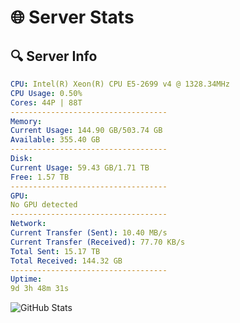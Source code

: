# 🌐 Server Stats
## 🔍 Server Info
```yaml
CPU: Intel(R) Xeon(R) CPU E5-2699 v4 @ 1328.34MHz
CPU Usage: 0.50%
Cores: 44P | 88T
-----------------------------------
Memory:
Current Usage: 144.90 GB/503.74 GB
Available: 355.40 GB
-----------------------------------
Disk:
Current Usage: 59.43 GB/1.71 TB
Free: 1.57 TB
-----------------------------------
GPU:
No GPU detected
-----------------------------------
Network:
Current Transfer (Sent): 10.40 MB/s
Current Transfer (Received): 77.70 KB/s
Total Sent: 15.17 TB
Total Received: 144.32 GB
-----------------------------------
Uptime:
9d 3h 48m 31s
```
![GitHub Stats](https://img.shields.io/badge/Updated-2025-03-17_01:11:20-blue)